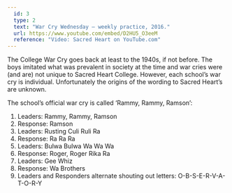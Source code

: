 ```yaml
---
  id: 3
  type: 2
  text: "War Cry Wednesday – weekly practice, 2016."
  url: https://www.youtube.com/embed/D2HU5_O3eeM
  reference: "Video: Sacred Heart on YouTube.com"
---
```

The College War Cry goes back at least to the 1940s, if not before. The boys imitated what was prevalent in society at the time and war cries were (and are) not unique to Sacred Heart College. However, each school’s war cry is individual. Unfortunately the origins of the wording to Sacred Heart’s are unknown. 

The school’s official war cry is called ‘Rammy, Rammy, Ramson’:

1. Leaders: Rammy, Rammy, Ramson
2. Response: Ramson
3. Leaders: Rusting Culi Ruli Ra
4. Response: Ra Ra Ra
5. Leaders: Bulwa Bulwa Wa Wa Wa 
6. Response: Roger, Roger Rika Ra
7. Leaders: Gee Whiz
8. Response: Wa Brothers
9. Leaders and Responders alternate shouting out letters: O-B-S-E-R-V-A-T-O-R-Y
        